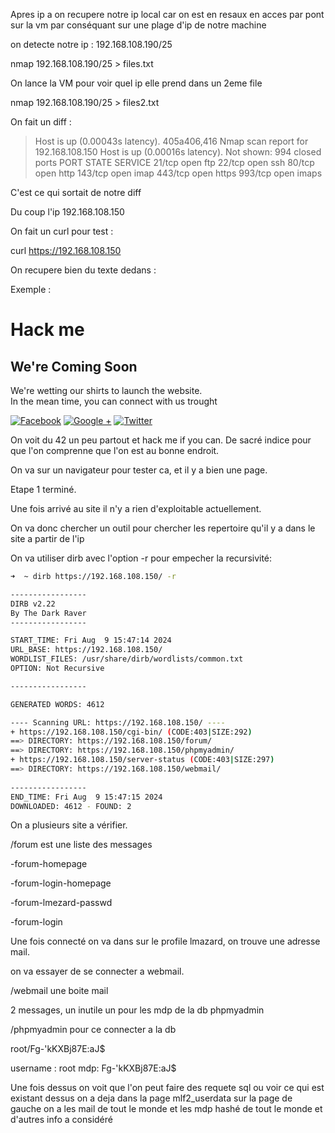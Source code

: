Apres ip a on recupere notre ip local car on est en resaux en acces par pont sur la vm par conséquant sur une plage d'ip de notre machine

on detecte notre ip : 192.168.108.190/25

nmap 192.168.108.190/25 > files.txt 

On lance la VM pour voir quel ip elle prend dans un 2eme file

nmap 192.168.108.190/25 > files2.txt 

On fait un diff :

> Host is up (0.00043s latency).
405a406,416
> Nmap scan report for 192.168.108.150
> Host is up (0.00016s latency).
> Not shown: 994 closed ports
> PORT    STATE SERVICE
> 21/tcp  open  ftp
> 22/tcp  open  ssh
> 80/tcp  open  http
> 143/tcp open  imap
> 443/tcp open  https
> 993/tcp open  imaps

C'est ce qui sortait de notre diff

Du coup l'ip 192.168.108.150

On fait un curl pour test :

curl https://192.168.108.150

On recupere bien du texte dedans :

Exemple :

<!DOCTYPE html>
<html>
<head>
	<meta http-equiv="Content-Type" content="text/html; charset=UTF-8" />
	<title>Hack me if you can</title>
	<meta name='description' content='Simple and clean HTML coming soon / under construction page'/>
	<meta name='keywords' content='coming soon, html, html5, css3, css, under construction'/>	
	<link rel="stylesheet" href="style.css" type="text/css" media="screen, projection" />
	<link href='http://fonts.googleapis.com/css?family=Coustard' rel='stylesheet' type='text/css'>

</head>
<body>
	<div id="wrapper">
		<h1>Hack me</h1>
		<h2>We're Coming Soon</h2>
		<p>We're wetting our shirts to launch the website.<br />
		In the mean time, you can connect with us trought</p>
		<p><a href="https://fr-fr.facebook.com/42Born2Code"><img src="fb.png" alt="Facebook" /></a> <a href="https://plus.google.com/+42Frborn2code"><img src="+.png" alt="Google +" /></a> <a href="https://twitter.com/42born2code"><img src="twitter.png" alt="Twitter" /></a></p>
	</div>
</body>
</html>

On voit du 42 un peu partout et hack me if you can. De sacré indice pour que l'on comprenne que l'on est au bonne endroit.

On va sur un navigateur pour tester ca, et il y a bien une page.

Etape 1 terminé.


Une fois arrivé au site il n'y a rien d'exploitable actuellement.

On va donc chercher un outil pour chercher les repertoire qu'il y a dans le site a partir de l'ip

On va utiliser dirb avec l'option -r pour empecher la recursivité:

```bash
➜  ~ dirb https://192.168.108.150/ -r

-----------------
DIRB v2.22    
By The Dark Raver
-----------------

START_TIME: Fri Aug  9 15:47:14 2024
URL_BASE: https://192.168.108.150/
WORDLIST_FILES: /usr/share/dirb/wordlists/common.txt
OPTION: Not Recursive

-----------------

GENERATED WORDS: 4612                                                          

---- Scanning URL: https://192.168.108.150/ ----
+ https://192.168.108.150/cgi-bin/ (CODE:403|SIZE:292)                                            
==> DIRECTORY: https://192.168.108.150/forum/                                                     
==> DIRECTORY: https://192.168.108.150/phpmyadmin/                                                
+ https://192.168.108.150/server-status (CODE:403|SIZE:297)                                       
==> DIRECTORY: https://192.168.108.150/webmail/                                                   
                                                                                                  
-----------------
END_TIME: Fri Aug  9 15:47:15 2024
DOWNLOADED: 4612 - FOUND: 2
```

On a plusieurs site a vérifier.

/forum est une liste des messages

-forum-homepage

-forum-login-homepage

-forum-lmezard-passwd

-forum-login

Une fois connecté on va dans sur le profile lmazard, on trouve une adresse mail.

on va essayer de se connecter a webmail.

/webmail une boite mail

2 messages, un inutile un pour les mdp de la db phpmyadmin

/phpmyadmin pour ce connecter a la db

root/Fg-'kKXBj87E:aJ$

username : root
mdp: Fg-'kKXBj87E:aJ$

Une fois dessus on voit que l'on peut faire des requete sql ou voir ce qui est existant dessus on a deja dans la page mlf2_userdata sur la page de gauche on a les mail de tout le monde et les mdp hashé de tout le monde et d'autres info a considéré

